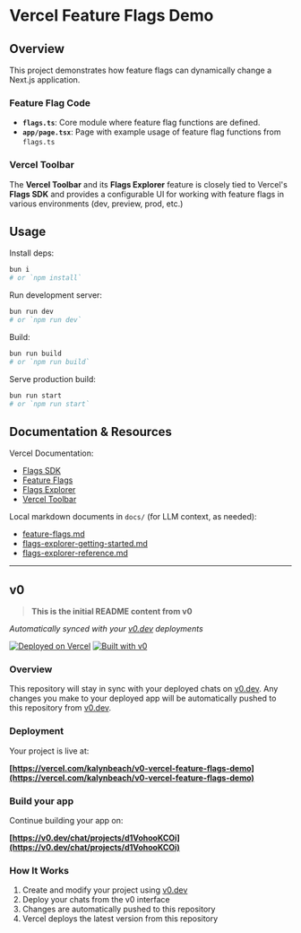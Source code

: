 # Vercel Feature Flags Demo

## Overview

This project demonstrates how feature flags can dynamically change a Next.js application.

### Feature Flag Code

- **`flags.ts`**: Core module where feature flag functions are defined.
- **`app/page.tsx`**: Page with example usage of feature flag functions from `flags.ts`

### Vercel Toolbar

The **Vercel Toolbar** and its **Flags Explorer** feature is closely tied to Vercel's **Flags SDK** and provides a configurable UI for working with feature flags in various environments (dev, preview, prod, etc.)

## Usage

Install deps:

```bash
bun i
# or `npm install`
```

Run development server:

```bash
bun run dev
# or `npm run dev`
```

Build:

```bash
bun run build
# or `npm run build`
```

Serve production build:

```bash
bun run start
# or `npm run start`
```

## Documentation & Resources

Vercel Documentation:
- [Flags SDK](https://flags-sdk.dev/)
- [Feature Flags](https://vercel.com/docs/feature-flags)
- [Flags Explorer](https://vercel.com/docs/feature-flags/flags-explorer)
- [Vercel Toolbar](https://vercel.com/docs/vercel-toolbar)

Local markdown documents in `docs/` (for LLM context, as needed):
- [feature-flags.md](docs/vercel/feature-flags.md)
- [flags-explorer-getting-started.md](docs/vercel/flags-explorer-getting-started.md)
- [flags-explorer-reference.md](docs/vercel/flags-explorer-reference.md)

---

## v0

> **This is the initial README content from v0**

*Automatically synced with your [v0.dev](https://v0.dev) deployments*

[![Deployed on Vercel](https://img.shields.io/badge/Deployed%20on-Vercel-black?style=for-the-badge&logo=vercel)](https://vercel.com/kalynbeach/v0-vercel-feature-flags-demo)
[![Built with v0](https://img.shields.io/badge/Built%20with-v0.dev-black?style=for-the-badge)](https://v0.dev/chat/projects/d1VohooKCOi)

### Overview

This repository will stay in sync with your deployed chats on [v0.dev](https://v0.dev).
Any changes you make to your deployed app will be automatically pushed to this repository from [v0.dev](https://v0.dev).

### Deployment

Your project is live at:

**[https://vercel.com/kalynbeach/v0-vercel-feature-flags-demo](https://vercel.com/kalynbeach/v0-vercel-feature-flags-demo)**

### Build your app

Continue building your app on:

**[https://v0.dev/chat/projects/d1VohooKCOi](https://v0.dev/chat/projects/d1VohooKCOi)**

### How It Works

1. Create and modify your project using [v0.dev](https://v0.dev)
2. Deploy your chats from the v0 interface
3. Changes are automatically pushed to this repository
4. Vercel deploys the latest version from this repository